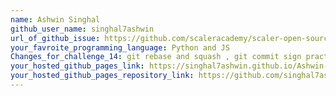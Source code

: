 ```yaml
---
name: Ashwin Singhal
github_user_name: singhal7ashwin
url_of_github_issue: https://github.com/scaleracademy/scaler-open-source-september-challenge/issues/333
your_favroite_programming_language: Python and JS
Changes_for_challenge_14: git rebase and squash , git commit sign practice.
your_hosted_github_pages_link: https://singhal7ashwin.github.io/Ashwin-Portfolio.github.io/
your_hosted_github_pages_repository_link: https://github.com/singhal7ashwin/Ashwin-Portfolio.github.io
---
```

